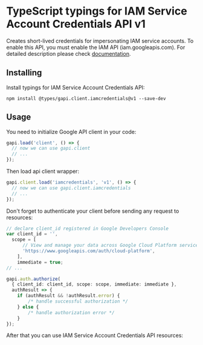 # TypeScript typings for IAM Service Account Credentials API v1

Creates short-lived credentials for impersonating IAM service accounts. To enable this API, you must enable the IAM API (iam.googleapis.com). 
For detailed description please check [documentation](https://cloud.google.com/iam/docs/creating-short-lived-service-account-credentials).

## Installing

Install typings for IAM Service Account Credentials API:

```
npm install @types/gapi.client.iamcredentials@v1 --save-dev
```

## Usage

You need to initialize Google API client in your code:

```typescript
gapi.load('client', () => {
  // now we can use gapi.client
  // ...
});
```

Then load api client wrapper:

```typescript
gapi.client.load('iamcredentials', 'v1', () => {
  // now we can use gapi.client.iamcredentials
  // ...
});
```

Don't forget to authenticate your client before sending any request to resources:

```typescript
// declare client_id registered in Google Developers Console
var client_id = '',
  scope = [ 
      // View and manage your data across Google Cloud Platform services
      'https://www.googleapis.com/auth/cloud-platform',
    ],
    immediate = true;
// ...

gapi.auth.authorize(
  { client_id: client_id, scope: scope, immediate: immediate },
  authResult => {
    if (authResult && !authResult.error) {
        /* handle successful authorization */
    } else {
        /* handle authorization error */
    }
});
```

After that you can use IAM Service Account Credentials API resources:

```typescript
```
